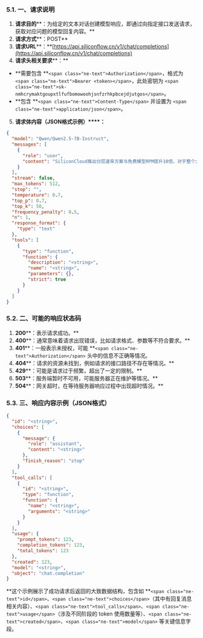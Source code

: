 ### 5.1. **一、请求说明**

1. **请求目的****：为给定的文本对话创建模型响应，即通过向指定接口发送请求，获取对应问题的模型回复内容。**
2. **请求方式****：POST**
3. **请求URL****：**[https://api.siliconflow.cn/v1/chat/completions](https://api.siliconflow.cn/v1/chat/completions)
4. **请求头相关要求****：**

* **需要包含 **`<span class="ne-text">Authorization</span>`，格式为 `<span class="ne-text">Bearer <token></span>`，此处密钥为 `<span class="ne-text">sk-nmhcrymaktgoupxtlfufbomowoohjsnfzrhkpbcejdjutgos</span>`。
* **包含 **`<span class="ne-text">Content-Type</span>` 并设置为 `<span class="ne-text">application/json</span>`。

5. **请求体内容（JSON格式示例）****：**

```json
{
  "model": "Qwen/Qwen2.5-7B-Instruct",
  "messages": [
    {
      "role": "user",
      "content": "SiliconCloud推出分层速率方案与免费模型RPM提升10倍，对于整个大模型应用领域带来哪些改变？"
    }
  ],
  "stream": false,
  "max_tokens": 512,
  "stop": "",
  "temperature": 0.7,
  "top_p": 0.7,
  "top_k": 50,
  "frequency_penalty": 0.5,
  "n": 1,
  "response_format": {
    "type": "text"
  },
  "tools": [
    {
      "type": "function",
      "function": {
        "description": "<string>",
        "name": "<string>",
        "parameters": {},
        "strict": true
      }
    }
  ]
}
```

### 5.2. **二、可能的响应状态码**

1. **200****：表示请求成功。**
2. **400****：通常意味着请求出现错误，比如请求格式、参数等不符合要求。**
3. **401****：一般表示未授权，可能 **`<span class="ne-text">Authorization</span>` 头中的信息不正确等情况。
4. **404****：请求的资源未找到，例如请求的接口路径不存在等情况。**
5. **429****：可能是请求过于频繁，超出了一定的限制。**
6. **503****：服务端暂时不可用，可能服务器正在维护等情况。**
7. **504****：网关超时，在等待服务器响应过程中出现超时情况。**

### 5.3. **三、响应内容示例（JSON格式）**

```json
{
  "id": "<string>",
  "choices": [
    {
      "message": {
        "role": "assistant",
        "content": "<string>"
      },
      "finish_reason": "stop"
    }
  ],
  "tool_calls": [
    {
      "id": "<string>",
      "type": "function",
      "function": {
        "name": "<string>",
        "arguments": "<string>"
      }
    }
  ],
  "usage": {
    "prompt_tokens": 123,
    "completion_tokens": 123,
    "total_tokens": 123
  },
  "created": 123,
  "model": "<string>",
  "object": "chat.completion"
}
```

**这个示例展示了成功请求后返回的大致数据结构，包含如 **`<span class="ne-text">id</span>`、`<span class="ne-text">choices</span>`（其中有回复消息相关内容）、`<span class="ne-text">tool_calls</span>`、`<span class="ne-text">usage</span>`（涉及不同阶段的 token 使用数量等）、`<span class="ne-text">created</span>`、`<span class="ne-text">model</span>` 等关键信息字段。

